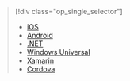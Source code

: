 > [!div class="op_single_selector"]
>- [iOS](../articles/active-directory/active-directory-devquickstarts-ios.md)
>- [Android](../articles/active-directory/active-directory-devquickstarts-android.md)
>- [.NET](../articles/active-directory/active-directory-devquickstarts-dotnet.md)
>- [Windows Universal](../articles/active-directory/active-directory-devquickstarts-windowsstore.md)
>- [Xamarin](../articles/active-directory/active-directory-devquickstarts-xamarin.md)
>- [Cordova](../articles/active-directory/active-directory-devquickstarts-cordova.md)